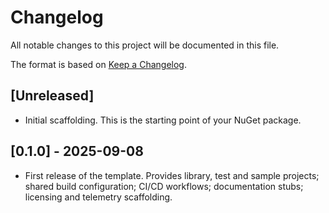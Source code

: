 # Changelog

All notable changes to this project will be documented in this file.

The format is based on [Keep a Changelog](https://keepachangelog.com/en/1.0.0/).

## [Unreleased]

- Initial scaffolding. This is the starting point of your NuGet package.

## [0.1.0] - 2025-09-08

- First release of the template. Provides library, test and sample projects; shared build configuration; CI/CD workflows; documentation stubs; licensing and telemetry scaffolding.